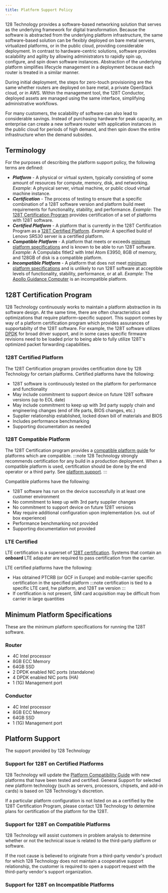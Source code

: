 ```yaml
---
title: Platform Support Policy
---
```


128 Technology provides a software-based networking solution that serves as the underlying framework for digital transformation. Because the software is abstracted from the underlying platform infrastructure, the same software-based solution can be flexibly deployed on bare metal servers, virtualized platforms, or in the public cloud, providing considerable deployment. In contrast to hardware-centric solutions, software provides scalability and agility by allowing administrators to rapidly spin up, configure, and spin down software instances. Abstraction of the underlying platform simplifies lifecycle management in a deployment because each router is treated in a similar manner.

During initial deployment, the steps for zero-touch provisioning are the same whether routers are deployed on bare metal, a private OpenStack cloud, or in AWS. Within the management tool, the 128T Conductor, deployed assets are managed using the same interface, simplifying administrative workflows.

For many customers, the scalability of software can also lead to considerable savings. Instead of purchasing hardware for peak capacity, an enterprise can create a new software router with application instances in the public cloud for periods of high demand, and then spin down the entire infrastructure when the demand subsides.

## Terminology

For the purposes of describing the platform support policy, the following terms are defined:

- ***Platform*** - A physical or virtual system, typically consisting of some amount of resources for compute, memory, disk, and networking. *Example*: A physical server, virtual machine, or public cloud virtual machine instance.
- ***Certification*** - The process of testing to ensure that a specific combination of a 128T software version and platform build meet requirements for functionality, stability, and performance. *Example*: The [128T Certification Program](#128t-certification-program) provides certification of a set of platforms with 128T software.
- ***Certified Platform*** - A platform that is currently in the 128T Certification Program as a [128T Certified Platform](#128t-certified-platform). *Example*: A specified build of Lenovo SR530 server is a certified platform.
- ***Compatible Platform*** - A platform that meets or exceeds [minimum platform specifications](#minimum-platform-specifications) and is known to be able to run 128T software. *Example*: A Compulabs fitlet2 with Intel Atom E3950, 8GB of memory, and 128GB of disk is a compatible platform.
- ***Incompatible Platform*** - A platform that does not meet [minimum platform specifications](#minimum-platform-specifications) and is unlikely to run 128T software at acceptible levels of functionality, stability, performance, or at all. *Example*: The [Apollo Guidance Computer](https://en.wikipedia.org/wiki/Apollo_Guidance_Computer) is an incompatible platform.

## 128T Certification Program

128 Technology continuously works to maintain a platform abstraction in its software design. At the same time, there are often characteristics and optimizations that require platform-specific support. This support comes by way of a platform certification program which provides assurances of supportabilty of the 128T software. For example, the 128T software utilizes [DPDK](https://www.dpdk.org) for broad driver support, and in some cases specific firmware revisions need to be loaded prior to being able to fully utilize 128T's optimized packet forwarding capabilities.

### 128T Certified Platform

The 128T Certification program provides certification done by 128 Technology for certain platforms. Certified platforms have the following:

* 128T software is continuously tested on the platform for performance and functionality
* May include commitment to support device on future 128T software versions (up to EOL date)
* May include commitment to keep up with 3rd party supply chain and engineering changes (end of life parts, BIOS changes, etc.)
* Supplier relationship established, locked down bill of materials and BIOS
* Includes performance benchmarking
* Supporting documentation as needed

### 128T Compatible Platform

The 128T Certification program provides a [compatible platform guide](marisa.please.provide) for platforms which are compatible.
:::note
128 Technology strongly recommends certification for any build in a production deployment. When a compatible platform is used, certification should be done by the end operator or a third party. See [platform support](#platform-support). 
:::

Compatible platforms have the following:
* 128T software has run on the device successfully in at least one customer environment
* No commitment to keep up with 3rd party supplier changes
* No commitment to support device on future 128T versions
* May require additional configuration upon implementation (vs. out of box experience)
* Performance benchmarking not provided
* Supporting documentation not provided

### LTE Certified

LTE certification is a superset of [128T certification](#128t-certified-platform). Systems that contain an **onboard** LTE adapater are required to pass certification from the carrier.

LTE certified platforms have the following:
* Has obtained PTCRB (or GCF in Europe) and mobile-carrier specific certification in the specified platform
:::note
certification is tied to a specific LTE card, hw platform, and 128T sw version
:::
* If certification is not present, SIM card acquisition may be difficult from carrier in large quantities

## Minimum Platform Specifications

These are the minimum platform specifications for running the 128T software.

### Router

* 4C Intel processor
* 8GB ECC Memory
* 64GB SSD
* 2 DPDK enabled NIC ports (standalone)
* 4 DPDK enabled NIC ports (HA)
* 1 (1G) Management port

### Conductor

* 4C Intel processor
* 8GB ECC Memory
* 64GB SSD
* 1 (1G) Management port

## Platform Support

The support provided by 128 Technology 

### Support for 128T on Certified Platforms

128 Technology will update the [Platform Compatibility Guide](marisa.please.provide) with new platforms that have been tested and certified. General Support for selected new platform technology (such as servers, processors, chipsets, and add-in cards) is based on 128 Technology's discretion.

If a particular platform configuration is not listed on as a certified by the 128T Certification Program, please contact 128 Technology to determine plans for certification of the platform for the 128T.

### Support for 128T on Compatible Platforms
128 Technology will assist customers in problem analysis to determine whether or not the technical issue is related to the third-party platform or software.

If the root cause is believed to originate from a third-party vendor's product for which 128 Technology does not maintain a cooperative support relationship, the customer is required to open a support request with the third-party vendor's support organization.

### Support for 128T on Incompatible Platforms
